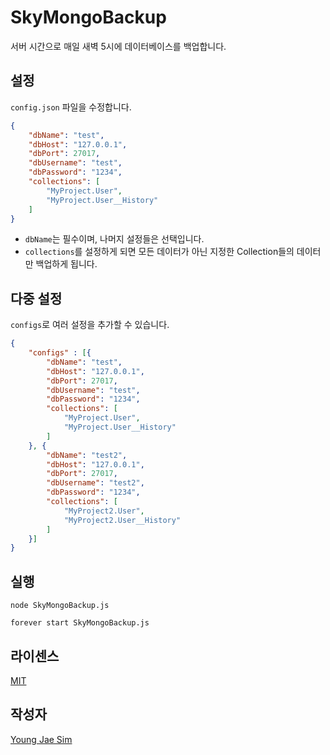 # SkyMongoBackup
서버 시간으로 매일 새벽 5시에 데이터베이스를 백업합니다.

## 설정
`config.json` 파일을 수정합니다.
```json
{
	"dbName": "test",
	"dbHost": "127.0.0.1",
	"dbPort": 27017,
	"dbUsername": "test",
	"dbPassword": "1234",
	"collections": [
		"MyProject.User",
		"MyProject.User__History"
	]
}
```
* `dbName`는 필수이며, 나머지 설정들은 선택입니다.
* `collections`를 설정하게 되면 모든 데이터가 아닌 지정한 Collection들의 데이터만 백업하게 됩니다.

## 다중 설정
`configs`로 여러 설정을 추가할 수 있습니다.
```json
{
	"configs" : [{
		"dbName": "test",
		"dbHost": "127.0.0.1",
		"dbPort": 27017,
		"dbUsername": "test",
		"dbPassword": "1234",
		"collections": [
			"MyProject.User",
			"MyProject.User__History"
		]
	}, {
		"dbName": "test2",
		"dbHost": "127.0.0.1",
		"dbPort": 27017,
		"dbUsername": "test2",
		"dbPassword": "1234",
		"collections": [
			"MyProject2.User",
			"MyProject2.User__History"
		]
	}]
}
```

## 실행
```
node SkyMongoBackup.js
```
```
forever start SkyMongoBackup.js
```

## 라이센스
[MIT](LICENSE)

## 작성자
[Young Jae Sim](https://github.com/Hanul)
